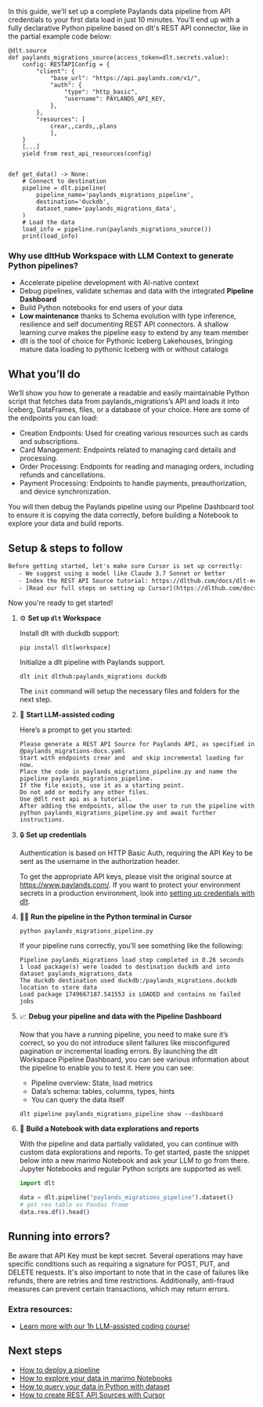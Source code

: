 In this guide, we'll set up a complete Paylands data pipeline from API credentials to your first data load in just 10 minutes. You'll end up with a fully declarative Python pipeline based on dlt's REST API connector, like in the partial example code below:

```python-outcome
@dlt.source
def paylands_migrations_source(access_token=dlt.secrets.value):
    config: RESTAPIConfig = {
        "client": {
            "base_url": "https://api.paylands.com/v1/",
            "auth": {
                "type": "http_basic",
                "username": PAYLANDS_API_KEY,
            },
        },
        "resources": [
            crear,,cards,,plans
            ],
    }
    [...]
    yield from rest_api_resources(config)


def get_data() -> None:
    # Connect to destination
    pipeline = dlt.pipeline(
        pipeline_name='paylands_migrations_pipeline',
        destination='duckdb',
        dataset_name='paylands_migrations_data', 
    )
    # Load the data
    load_info = pipeline.run(paylands_migrations_source())
    print(load_info) 
```

### Why use dltHub Workspace with LLM Context to generate Python pipelines?

- Accelerate pipeline development with AI-native context
- Debug pipelines, validate schemas and data with the integrated **Pipeline Dashboard**
- Build Python notebooks for end users of your data
- **Low maintenance** thanks to Schema evolution with type inference, resilience and self documenting REST API connectors. A shallow learning curve makes the pipeline easy to extend by any team member
- dlt is the tool of choice for Pythonic Iceberg Lakehouses, bringing mature data loading to pythonic Iceberg with or without catalogs

## What you’ll do

We’ll show you how to generate a readable and easily maintainable Python script that fetches data from paylands_migrations’s API and loads it into Iceberg, DataFrames, files, or a database of your choice. Here are some of the endpoints you can load:

- Creation Endpoints: Used for creating various resources such as cards and subscriptions.
- Card Management: Endpoints related to managing card details and processing.
- Order Processing: Endpoints for reading and managing orders, including refunds and cancellations.
- Payment Processing: Endpoints to handle payments, preauthorization, and device synchronization.

You will then debug the Paylands pipeline using our Pipeline Dashboard tool to ensure it is copying the data correctly, before building a Notebook to explore your data and build reports.

## Setup & steps to follow

```default
Before getting started, let's make sure Cursor is set up correctly:
   - We suggest using a model like Claude 3.7 Sonnet or better
   - Index the REST API Source tutorial: https://dlthub.com/docs/dlt-ecosystem/verified-sources/rest_api/ and add it to context as **@dlt rest api**
   - [Read our full steps on setting up Cursor](https://dlthub.com/docs/dlt-ecosystem/llm-tooling/cursor-restapi#23-configuring-cursor-with-documentation)
```

Now you're ready to get started!

1. ⚙️ **Set up `dlt` Workspace**
    
    Install dlt with duckdb support:
    ```shell
    pip install dlt[workspace]
    ```

    Initialize a dlt pipeline with Paylands support.
    ```shell
    dlt init dlthub:paylands_migrations duckdb
    ```

    The `init` command will setup the necessary files and folders for the next step.
    
2. 🤠 **Start LLM-assisted coding**
    
    Here’s a prompt to get you started:
    
    ```prompt
    Please generate a REST API Source for Paylands API, as specified in @paylands_migrations-docs.yaml 
    Start with endpoints crear and  and skip incremental loading for now. 
    Place the code in paylands_migrations_pipeline.py and name the pipeline paylands_migrations_pipeline. 
    If the file exists, use it as a starting point. 
    Do not add or modify any other files. 
    Use @dlt rest api as a tutorial. 
    After adding the endpoints, allow the user to run the pipeline with python paylands_migrations_pipeline.py and await further instructions.
    ```

    
3. 🔒 **Set up credentials** 
    
    Authentication is based on HTTP Basic Auth, requiring the API Key to be sent as the username in the authorization header.
    
    To get the appropriate API keys, please visit the original source at https://www.paylands.com/.
    If you want to protect your environment secrets in a production environment, look into [setting up credentials with dlt](https://dlthub.com/docs/walkthroughs/add_credentials).
    
4. 🏃‍♀️ **Run the pipeline in the Python terminal in Cursor**
    
    ```shell
    python paylands_migrations_pipeline.py
    ```
    
    If your pipeline runs correctly, you’ll see something like the following:
    
    ```shell
    Pipeline paylands_migrations load step completed in 0.26 seconds
    1 load package(s) were loaded to destination duckdb and into dataset paylands_migrations_data
    The duckdb destination used duckdb:/paylands_migrations.duckdb location to store data
    Load package 1749667187.541553 is LOADED and contains no failed jobs
    ```
    
5. 📈 **Debug your pipeline and data with the Pipeline Dashboard**

    Now that you have a running pipeline, you need to make sure it’s correct, so you do not introduce silent failures like misconfigured pagination or incremental loading errors. By launching the dlt Workspace Pipeline Dashboard, you can see various information about the pipeline to enable you to test it. Here you can see:
    - Pipeline overview: State, load metrics
    - Data’s schema: tables, columns, types, hints
    - You can query the data itself
    
    ```shell
    dlt pipeline paylands_migrations_pipeline show --dashboard
    ```
    
6. 🐍 **Build a Notebook with data explorations and reports**

    With the pipeline and data partially validated, you can continue with custom data explorations and reports. To get started, paste the snippet below into a new marimo Notebook and ask your LLM to go from there. Jupyter Notebooks and regular Python scripts are supported as well.

    
    ```python
    import dlt

   data = dlt.pipeline("paylands_migrations_pipeline").dataset()
   # get rea table as Pandas frame
   data.rea.df().head()
    ```

## Running into errors?

Be aware that API Key must be kept secret. Several operations may have specific conditions such as requiring a signature for POST, PUT, and DELETE requests. It's also important to note that in the case of failures like refunds, there are retries and time restrictions. Additionally, anti-fraud measures can prevent certain transactions, which may return errors.

### Extra resources:

- [Learn more with our 1h LLM-assisted coding course!](https://www.youtube.com/watch?v=GGid70rnJuM)

## Next steps

- [How to deploy a pipeline](https://dlthub.com/docs/walkthroughs/deploy-a-pipeline)
- [How to explore your data in marimo Notebooks](https://dlthub.com/docs/general-usage/dataset-access/marimo)
- [How to query your data in Python with dataset](https://dlthub.com/docs/general-usage/dataset-access/dataset)
- [How to create REST API Sources with Cursor](https://dlthub.com/docs/dlt-ecosystem/llm-tooling/cursor-restapi)